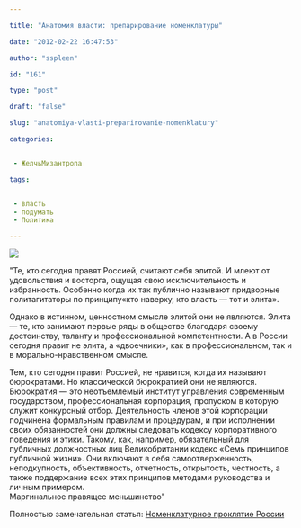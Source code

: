```yaml
---

title: "Анатомия власти: препарирование номенклатуры"

date: "2012-02-22 16:47:53"

author: "sspleen"

id: "161"

type: "post"

draft: "false"

slug: "anatomiya-vlasti-preparirovanie-nomenklatury"

categories:


 - ЖелчьМизантропа

tags:


 - власть
 - подумать
 - Политика

---
```

[![](/uploads/2012/02/2010-07-13-0035-Edit.jpg)](/2012/02/anatomiya-vlasti-preparirovanie-nomenklatury/2010-07-13-0035-edit/)  
  
"Те, кто сегодня правят Россией, считают себя элитой. И млеют от удовольствия и восторга, ощущая свою исключительность и избранность. Особенно когда их так публично называют придворные политагитаторы по принципу«кто наверху, кто власть — тот и элита».  
  
Однако в истинном, ценностном смысле элитой они не являются. Элита — те, кто занимают первые ряды в обществе благодаря своему достоинству, таланту и профессиональной компетентности. А в России сегодня правит не элита, а «двоечники», как в профессиональном, так и в морально-нравственном смысле.  
  
Тем, кто сегодня правит Россией, не нравится, когда их называют бюрократами. Но классической бюрократией они не являются. Бюрократия — это неотъемлемый институт управления современным государством, профессиональная корпорация, пропуском в которую служит конкурсный отбор. Деятельность членов этой корпорации подчинена формальным правилам и процедурам, и при исполнении своих обязанностей они должны следовать кодексу корпоративного поведения и этики. Такому, как, например, обязательный для публичных должностных лиц Великобритании кодекс «Семь принципов публичной жизни». Они включают в себя самоотверженность, неподкупность, объективность, отчетность, открытость, честность, а также поддержание всех этих принципов методами руководства и личным примером.  
Маргинальное правящее меньшинство"  
  
Полностью замечательная статья: [Номенклатурное проклятие России](http://news.rambler.ru/9089825/)